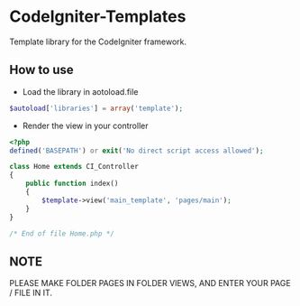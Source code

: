 # CodeIgniter-Templates
Template library for the CodeIgniter framework.

How to use
----------

* Load the library in aotoload.file
```php
$autoload['libraries'] = array('template');
```

* Render the view in your controller
```php
<?php
defined('BASEPATH') or exit('No direct script access allowed');

class Home extends CI_Controller
{
    public function index()
    {
        $template->view('main_template', 'pages/main');
    }
}

/* End of file Home.php */

```

NOTE
----

PLEASE MAKE FOLDER PAGES IN FOLDER VIEWS, AND ENTER YOUR PAGE / FILE IN IT.